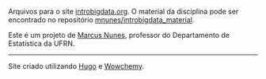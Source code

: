 Arquivos para o site [introbigdata.org](https://introbigdata.org). O material da disciplina pode ser encontrado no repositório [mnunes/introbigdata_material](https://github.com/mnunes/introbigdata_material).

Este é um projeto de [Marcus Nunes](https://marcusnunes.me), professor do Departamento de Estatística da UFRN.

<hr>

Site criado utilizando [Hugo](https://gohugo.io/) e [Wowchemy](https://wowchemy.com/).